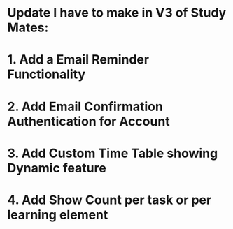 # Update I have to make in V3 of Study Mates: 

# 1. Add a Email Reminder Functionality 
# 2. Add Email Confirmation Authentication for Account  
# 3. Add Custom Time Table showing Dynamic feature 
# 4. Add Show Count per task or per learning element

